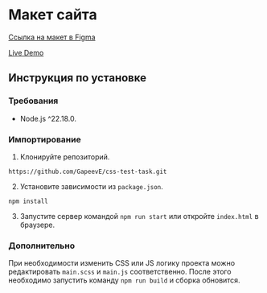# Макет сайта

[Ссылка на макет в Figma](https://www.figma.com/design/ybQ9Bro0D2GUOsbZNIbyhh)

[Live Demo](https://gapeeve.github.io/css-test-task/)

## Инструкция по установке

### Требования

* Node.js ^22.18.0.

### Импортирование

1. Клонируйте репозиторий.

```
https://github.com/GapeevE/css-test-task.git
```

2. Установите зависимости из `package.json`.

```
npm install
```

3. Запустите сервер командой `npm run start` или откройте `index.html` в браузере.

### Дополнительно

При необходимости изменить CSS или JS логику проекта можно редактировать `main.scss` и `main.js` соответственно. После этого необходимо запустить команду `npm run build` и сборка обновится. 